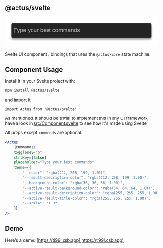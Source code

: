 ## @actus/svelte

![bar](images/bar.png)

Svelte UI component / bindings that uses the `@actus/core` state machine.

## Component Usage

Install it in your Svelte project with:

```bash
npm install @actus/svelte
```

and import it

```svelte
import Actus from '@actus/svelte'
```

As mentioned, it should be trivial to implement this in any UI framework, have a look in [src/Component.svelte](src/Component.svelte) to see how it's made using Svelte.

All props except `commands` are optional.

```jsx
<Actus
    {commands}
    toggleKey="p"
    ctrlKey={false}
    placeholder="Type your best commands"
    theme={{
        "--color": "rgba(212, 208, 199, 1.00)",
        "--result-description-color": "rgba(212, 208, 199, 1.00)",
        "--background-color": "rgba(36, 36, 36, 1.00)",
        "--active-result-background-color": "rgba(64, 64, 64, 1.00)",
        "--active-result-description-color": "rgba(255, 255, 255, 1.00)",
        "--active-result-title-color": "rgba(255, 255, 255, 1.00)",
        "--scale": "1.3",
    }}
/>
```

## Demo

Here's a demo: [https://ti99l.csb.app](https://ti99l.csb.app)
